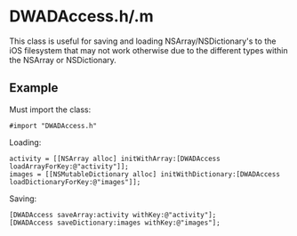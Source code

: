 # DWADAccess.h/.m

This class is useful for saving and loading NSArray/NSDictionary's to the iOS filesystem that may not work otherwise due to the different types within the NSArray or NSDictionary.

## Example

Must import the class:

    #import "DWADAccess.h"

Loading:

    activity = [[NSArray alloc] initWithArray:[DWADAccess loadArrayForKey:@"activity"]];
    images = [[NSMutableDictionary alloc] initWithDictionary:[DWADAccess loadDictionaryForKey:@"images"]];

Saving:

    [DWADAccess saveArray:activity withKey:@"activity"];
    [DWADAccess saveDictionary:images withKey:@"images"];
